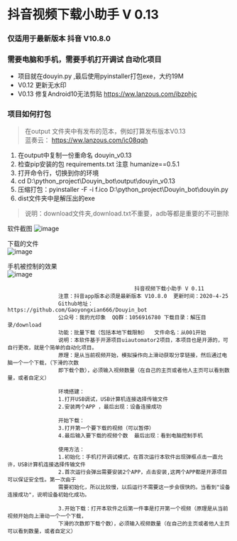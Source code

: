 # 抖音视频下载小助手 V 0.13
### 仅适用于最新版本 抖音 V10.8.0
### 需要电脑和手机，需要手机打开调试  自动化项目   

 * 项目就在douyin.py ,最后使用pyinstaller打包exe，大约19M
 * V0.12 更新无水印   
 * V0.13 修复Android10无法剪贴  https://ww.lanzous.com/ibzphjc  

### 项目如何打包 
> 在output 文件夹中有发布的范本，例如打算发布版本V0.13  
> 蓝奏云： https://ww.lanzous.com/ic08qqh

1. 在output中复制一份重命名 douyin_v0.13  
2. 检查pip安装的包 requirements.txt  注意 humanize==0.5.1  
3. 打开命令行，切换到你的环境
4. cd D:\python_project\Douyin_bot\output\douyin_v0.13 
5. 压缩打包：pyinstaller -F -i f.ico D:\python_project\Douyin_bot\douyin.py
6. dist文件夹中是解压出的exe  
> 说明：download文件夹,download.txt不重要，adb等都是重要的不可删除  





 软件截图
 ![image](test/test1.png)

 下载的文件  
 ![image](test/test2.png)
 
 手机被控制的效果  
 ![image](test/test3.gif)

 





                                            抖音视频下载小助手 V 0.11
                    注意：抖音app版本必须是最新版本 V10.8.0  更新时间：2020-4-25
                    Github地址：https://github.com/Gaoyongxian666/Douyin_bot
                    公众号：我的光印象  QQ群：1056916780 下载目录：解压目录/download
                    功能：批量下载（包括本地下载限制）  文件命名：从001开始
                    说明：本软件基于开源项目uiautomator2项目，本项目也是开源的，可自行更改，就是个简单的自动化项目。
                    原理：是从当前视频开始，模拟操作向上滑动获取分享链接，然后通过电脑一个一个下载，（下滑的次数
                    即下载个数），必须输入视频数量（在自己的主页或者他人主页可以看到数量，或者自定义）

                    环境搭建：
                    1.打开USB调试，USB计算机连接选择传输文件 
                    2.安装两个APP ，最后出现：设备连接成功
                    
                    开始下载：
                    3.打开第一个要下载的视频（可以暂停）  
                    4.最后输入要下载的视频个数  最后出现：看到电脑控制手机

                    使用方法：
                    1.初始化：手机打开调试模式，在首次运行本软件出现弹框点击一直允许，USB计算机连接选择传输文件
                    2.首次运行会弹出需要安装2个APP，点击安装,这两个APP都是开源项目可以保证安全性。第一次由于
                    需要初始化，所以比较慢，以后运行不需要这一步会很快的。当看到"设备连接成功"，说明设备初始化成功。
                    
                    3.开始下载：打开本软件之后第一件事是打开第一个视频（原理是从当前视频开始向上滑动一个一个下载，
                    下滑的次数即下载个数），必须输入视频数量（在自己的主页或者他人主页可以看到数量，或者自定义）